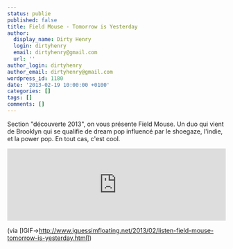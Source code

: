 ```yaml
---
status: publie
published: false
title: Field Mouse - Tomorrow is Yesterday
author:
  display_name: Dirty Henry
  login: dirtyhenry
  email: dirtyhenry@gmail.com
  url: ''
author_login: dirtyhenry
author_email: dirtyhenry@gmail.com
wordpress_id: 1180
date: '2013-02-19 10:00:00 +0100'
categories: []
tags: []
comments: []
---
```

Section "découverte 2013", on vous présente Field Mouse. Un duo qui vient de Brooklyn qui se qualifie de dream pop influencé par le shoegaze, l'indie, et la power pop. En tout cas, c'est cool.

<iframe width="100%" height="166" scrolling="no" frameborder="no" src="https://w.soundcloud.com/player/?url=http%3A%2F%2Fapi.soundcloud.com%2Ftracks%2F78106313"></iframe>

(via [IGIF->http://www.iguessimfloating.net/2013/02/listen-field-mouse-tomorrow-is-yesterday.html])
